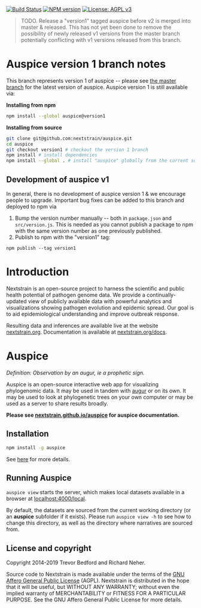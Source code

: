 [![Build Status](https://travis-ci.com/nextstrain/auspice.svg?branch=master)](https://travis-ci.com/nextstrain/auspice)
[![NPM version](https://img.shields.io/npm/v/auspice.svg?style=flat)](https://www.npmjs.com/package/auspice)
[![License: AGPL v3](https://img.shields.io/badge/License-AGPL%20v3-blue.svg)](https://www.gnu.org/licenses/agpl-3.0)


> TODO. Release a "version1" tagged auspice before v2 is merged into master & released.
This has not yet been done to remove the possibility of newly released v1 versions from the master branch potentially conflicting with v1 versions released from this branch.

# Auspice version 1 branch notes

This branch represents version 1 of auspice -- please see [the master branch](https://github.com/nextstrain/auspice/) for the latest version of auspice.
Auspice version 1 is still available via:

**Installing from npm**
```bash
npm install --global auspice@version1
```

**Installing from source**
```bash
git clone git@github.com:nextstrain/auspice.git
cd auspice
git checkout version1 # checkout the version 1 branch
npm install # install dependencies
npm install --global . # install "auspice" globally from the current source code
```

## Development of auspice v1

In general, there is no development of auspice version 1 & we encourage people to upgrade.
Important bug fixes can be added to this branch and deployed to npm via
1. Bump the version number manually -- both in `package.json` and `src/version.js`.
This is needed as you cannot publish a package to npm with the same version number as one previously published.
2. Publish to npm with the "version1" tag:
```
npm publish --tag version1
```


# Introduction

Nextstrain is an open-source project to harness the scientific and public health potential of pathogen genome data.
We provide a continually-updated view of publicly available data with powerful analytics and visualizations showing pathogen evolution and epidemic spread.
Our goal is to aid epidemiological understanding and improve outbreak response.

Resulting data and inferences are available live at the website [nextstrain.org](https://nextstrain.org).
Documentation is available at [nextstrain.org/docs](https://nextstrain.org/docs).

# Auspice

*Definition: Observation by an augur, ie a prophetic sign.*

Auspice is an open-source interactive web app for visualizing phylogenomic data.
It may be used in tandem with [augur](https://github.com/nextstrain/augur) or on its own.
It may be used to look at phylogenetic trees on your own computer or may be used as a server to share results broadly. 

**Please see [nextstrain.github.io/auspice](https://nextstrain.github.io/auspice) for auspice documentation.**

## Installation

```bash
npm install -g auspice
```
See [here](https://nextstrain.github.io/auspice/installation) for more details.

## Running Auspice

`auspice view` starts the server, which makes local datasets available in a browser at  [localhost:4000/local](http://localhost:4000/local).

By default, the datasets are sourced from the current working directory (or an **auspice** subfolder if it exists).
Please run `auspice view -h` to see how to change this directory, as well as the directory where narratives are sourced from.


## License and copyright
Copyright 2014-2019 Trevor Bedford and Richard Neher.

Source code to Nextstrain is made available under the terms of the [GNU Affero General Public License](LICENSE.txt) (AGPL). Nextstrain is distributed in the hope that it will be useful, but WITHOUT ANY WARRANTY; without even the implied warranty of MERCHANTABILITY or FITNESS FOR A PARTICULAR PURPOSE.  See the GNU Affero General Public License for more details.
